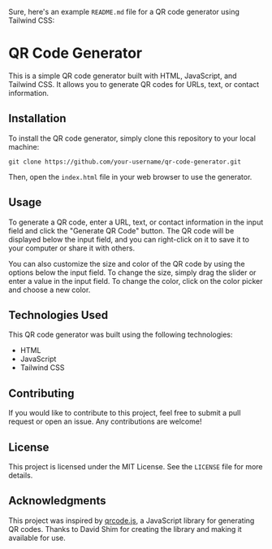 Sure, here's an example `README.md` file for a QR code generator using Tailwind CSS:

# QR Code Generator

This is a simple QR code generator built with HTML, JavaScript, and Tailwind CSS. It allows you to generate QR codes for URLs, text, or contact information.

## Installation

To install the QR code generator, simply clone this repository to your local machine:

```
git clone https://github.com/your-username/qr-code-generator.git
```

Then, open the `index.html` file in your web browser to use the generator.

## Usage

To generate a QR code, enter a URL, text, or contact information in the input field and click the "Generate QR Code" button. The QR code will be displayed below the input field, and you can right-click on it to save it to your computer or share it with others.

You can also customize the size and color of the QR code by using the options below the input field. To change the size, simply drag the slider or enter a value in the input field. To change the color, click on the color picker and choose a new color.

## Technologies Used

This QR code generator was built using the following technologies:

- HTML
- JavaScript
- Tailwind CSS

## Contributing

If you would like to contribute to this project, feel free to submit a pull request or open an issue. Any contributions are welcome!

## License

This project is licensed under the MIT License. See the `LICENSE` file for more details.

## Acknowledgments

This project was inspired by [qrcode.js](https://davidshimjs.github.io/qrcodejs/), a JavaScript library for generating QR codes. Thanks to David Shim for creating the library and making it available for use.
